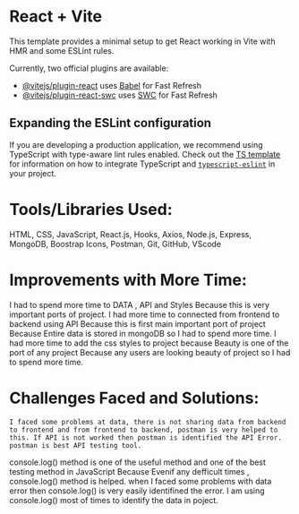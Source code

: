 # React + Vite

This template provides a minimal setup to get React working in Vite with HMR and some ESLint rules.

Currently, two official plugins are available:

- [@vitejs/plugin-react](https://github.com/vitejs/vite-plugin-react/blob/main/packages/plugin-react) uses [Babel](https://babeljs.io/) for Fast Refresh
- [@vitejs/plugin-react-swc](https://github.com/vitejs/vite-plugin-react/blob/main/packages/plugin-react-swc) uses [SWC](https://swc.rs/) for Fast Refresh

## Expanding the ESLint configuration

If you are developing a production application, we recommend using TypeScript with type-aware lint rules enabled. Check out the [TS template](https://github.com/vitejs/vite/tree/main/packages/create-vite/template-react-ts) for information on how to integrate TypeScript and [`typescript-eslint`](https://typescript-eslint.io) in your project.


# Tools/Libraries Used:
 HTML, CSS, JavaScript, React.js, Hooks, Axios, Node.js, Express, MongoDB, Boostrap Icons, Postman, Git, GitHub, VScode


# Improvements with More Time:
 I had to spend more time to DATA , API and Styles Because this is very important ports of project.
 I had more time to connected from frontend to backend using API Because this is first main important port of project Because Entire data is stored in mongoDB so I had to spend more time. 
 I had more time to add the css styles to project because Beauty is one of the port of any project Because any users are looking beauty of project 
 so I had to spend more time.

  # Challenges Faced and Solutions:
    I faced some problems at data, there is not sharing data from backend to frontend and from frontend to backend, postman is very helped to this. If API is not worked then postman is identified the API Error. postman is best API testing tool.
   console.log() method is one of the useful method and one of the best testing method in JavaScript Because Evenif any defficult times , 
   console.log() method is helped. when I faced some problems with data error then console.log() is very easily identifined the error. 
   I am using console.log() most of times to identify the data in poject.
